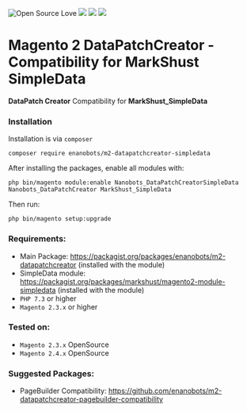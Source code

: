 ![Open Source Love](https://img.shields.io/badge/open-source-lightgrey?style=for-the-badge&logo=github)
![](https://img.shields.io/badge/Magento-2.4.x-orange?style=for-the-badge&logo=magento)
![](https://img.shields.io/badge/Magento-2.3.x-orange?style=for-the-badge&logo=magento)
![](https://img.shields.io/badge/Maintained-yes-gren?style=for-the-badge&logo=magento)
# Magento 2 DataPatchCreator - Compatibility for MarkShust SimpleData

**DataPatch Creator** Compatibility for **MarkShust_SimpleData**  

### Installation

Installation is via `composer`
```
composer require enanobots/m2-datapatchcreator-simpledata
```

After installing the packages, enable all modules with:

```
php bin/magento module:enable Nanobots_DataPatchCreatorSimpleData Nanobots_DataPatchCreator MarkShust_SimpleData
```

Then run:
```
php bin/magento setup:upgrade
```

### Requirements:
* Main Package: https://packagist.org/packages/enanobots/m2-datapatchcreator (installed with the module)
* SimpleData module: https://packagist.org/packages/markshust/magento2-module-simpledata (installed with the module)
* `PHP 7.3` or higher
* `Magento 2.3.x` or higher

### Tested on:
* `Magento 2.3.x` OpenSource
* `Magento 2.4.x` OpenSource

### Suggested Packages:
* PageBuilder Compatibility: https://github.com/enanobots/m2-datapatchcreator-pagebuilder-compatibility
